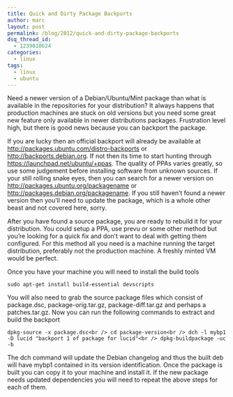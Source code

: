 ```yaml
---
title: Quick and Dirty Package Backports
author: marc
layout: post
permalink: /blog/2012/quick-and-dirty-package-backports
dsq_thread_id:
  - 1239810624
categories:
  - linux
tags:
  - linux
  - ubuntu
---
```

Need a newer version of a Debian/Ubuntu/Mint package than what is available in the repositories for your distribution? It always happens that production machines are stuck on old versions but you need some great new feature only available in newer distributions packages. Frustration level high, but there is good news because you can backport the package. 

If you are lucky then an official backport will already be available at http://packages.ubuntu.com/distro-backports or http://backports.debian.org. If not then its time to start hunting through https://launchpad.net/ubuntu/+ppas. The quality of PPAs varies greatly, so use some judgement before installing software from unknown sources. If your still rolling snake eyes, then you can search for a newer version on http://packages.ubuntu.org/packagename or http://packages.debian.org/packagename. If you still haven&#8217;t found a newer version then you&#8217;ll need to update the package, which is a whole other beast and not covered here, sorry.

After you have found a source package, you are ready to rebuild it for your distribution. You could setup a PPA, use prevu or some other method but you&#8217;re looking for a quick fix and don&#8217;t want to deal with getting them configured. For this method all you need is a machine running the target distribution, preferably not the production machine. A freshly minted VM would be perfect.

Once you have your machine you will need to install the build tools

`sudo apt-get install build-essential devscripts`

You will also need to grab the source package files which consist of package.dsc, package-orig.tar.gz, package-diff.tar.gz and perhaps a patches.tar.gz. Now you can run the following commands to extract and build the backport

`dpkg-source -x package.dsc<br />
    cd package-version<br />
    dch -l mybp1 -D lucid "backport 1 of package for lucid"<br />
    dpkg-buildpackage -uc -b`

The dch command will update the Debian changelog and thus the built deb will have mybp1 contained in its version identification. Once the package is built you can copy it to your machine and install it. If the new package needs updated dependencies you will need to repeat the above steps for each of them.